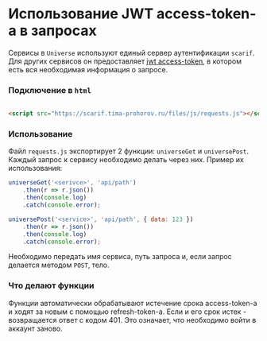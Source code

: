 # Использование JWT access-token-а в запросах

Сервисы в `Universe` используют единый сервер аутентификации
`scarif`. Для других сервисов он предоставляет
[jwt access-token](../jocasta/jocasta-scarif-jwt), в котором
есть вся необходимая информация о запросе.

### Подключение в `html`

```html

<script src="https://scarif.tima-prohorov.ru/files/js/requests.js"></script>
```

### Использование

Файл `requests.js` экспортирует 2 функции: `universeGet` и
`universePost`. Каждый запрос к сервису необходимо делать
через них. Пример их использования:

```javascript
universeGet('<serivce>', 'api/path')
    .then(r => r.json())
    .then(console.log)
    .catch(console.error);

universePost('<service>', 'api/path', { data: 123 })
    .then(r => r.json())
    .then(console.log)
    .catch(console.error);
```

Необходимо передать имя сервиса, путь запроса и, если запрос
делается методом `POST`, тело.

### Что делают функции

Функции автоматически обрабатывают истечение срока
access-token-а и ходят за новым с помощью refresh-token-а.
Если и его срок истек - возвращается ответ с кодом 401.
Это означает, что необходимо войти в аккаунт заново.
